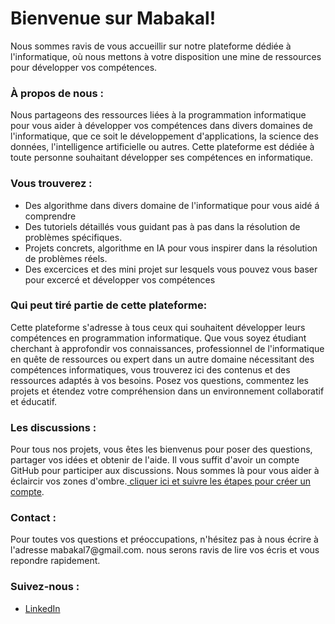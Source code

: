 <h1>Bienvenue sur Mabakal!</h1>
<p>
   Nous sommes ravis de vous accueillir sur notre plateforme dédiée à l'informatique, où nous mettons à votre disposition une mine de ressources pour développer vos compétences.
</p>
<h3>À propos de nous :</h3>
<p>
   Nous partageons des ressources liées à la programmation informatique pour vous aider à développer vos compétences dans divers domaines de l'informatique, que ce soit le développement d'applications, la science des données, l'intelligence artificielle ou autres. Cette plateforme est dédiée à toute personne souhaitant développer ses compétences en informatique.
</p>
<h3>
   Vous trouverez :
</h3>
<p>
   <ul>
      <li>Des algorithme dans divers domaine de l'informatique pour vous aidé á comprendre</li>
      <li>Des tutoriels détaillés vous guidant pas à pas dans la résolution de problèmes spécifiques.</li>
      <li>Projets concrets, algorithme en IA pour vous inspirer dans la résolution de problèmes réels.</li>
      <li>Des excercices et des mini projet sur lesquels vous pouvez vous baser pour excercé et développer vos compétences</li>
   </ul>
</p>
<h3>
   Qui peut tiré partie de cette plateforme:
</h3>
   <p>Cette plateforme s'adresse à tous ceux qui souhaitent développer leurs compétences en programmation informatique. Que vous soyez étudiant cherchant à approfondir vos connaissances, professionnel de l'informatique en quête de ressources ou expert dans un autre domaine nécessitant des compétences informatiques, vous trouverez ici des contenus et des ressources adaptés à vos besoins. Posez vos questions, commentez les projets et étendez votre compréhension dans un environnement collaboratif et éducatif.</p>
<h3>
   Les discussions :
</h3>
<p>
   Pour tous nos projets, vous êtes les bienvenus pour poser des questions, partager vos idées et obtenir de l'aide. Il vous suffit d'avoir un compte GitHub pour participer aux discussions. Nous sommes là pour vous aider à éclaircir vos zones d'ombre.<a href = "https://docs.github.com/fr/get-started/onboarding/getting-started-with-your-github-account"> cliquer ici et suivre les étapes pour créer un compte</a>.
</p>
<h3>
   Contact :
</h3>
<p>
   Pour toutes vos questions et préoccupations, n'hésitez pas à nous écrire à l'adresse mabakal7@gmail.com. nous serons ravis de lire vos écris et vous repondre rapidement.
</p>
<h3>Suivez-nous :</h3>
<p>
   <ul>
      <li><a href = "https://www.linkedin.com/company/mabakal/"> LinkedIn </a></li>
   </ul>
</p>
